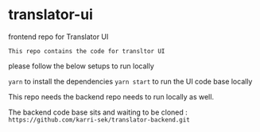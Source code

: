 # translator-ui
frontend repo for Translator UI
```
This repo contains the code for transltor UI 
```
please follow the below setups to run locally

``` yarn ``` to install the dependencies
``` yarn start ``` to run the UI code base locally

This repo needs the backend repo needs to run locally as well.

The backend code base sits and waiting to be cloned : ```https://github.com/karri-sek/translator-backend.git```

